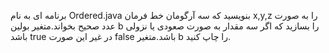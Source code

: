 برنامه ای به نام Ordered.java بنویسید که سه آرگومان خط فرمان x,y,z را به صورت عدد صحیح بخواند.متغیر بولین b را بسازید که اگر سه مقدار به صورت صعودی یا نزولی باشد true در غیر این صورت false باشد.متغیر b را چاپ کنید.
